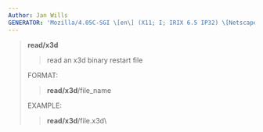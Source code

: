 ```yaml
---
Author: Jan Wills
GENERATOR: 'Mozilla/4.05C-SGI \[en\] (X11; I; IRIX 6.5 IP32) \[Netscape\]'
---
```


> **read/x3d**
>
> > read an x3d binary restart file
>
> FORMAT:
>
> > **read/x3d**/file\_name
>
> EXAMPLE:
>
> > **read/x3d**/file.x3d\
> >
